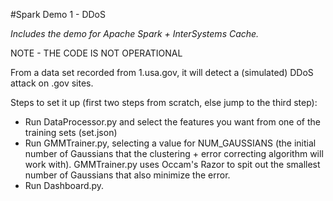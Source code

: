 #Spark Demo 1 - DDoS

*Includes the demo for Apache Spark + InterSystems Cache.*

NOTE - THE CODE IS NOT OPERATIONAL

From a data set recorded from 1.usa.gov, it will detect a (simulated) DDoS attack on .gov sites.

Steps to set it up (first two steps from scratch, else jump to the third step):
- Run DataProcessor.py and select the features you want from one of the training sets (set<somenumber>.json)
- Run GMMTrainer.py, selecting a value for NUM_GAUSSIANS (the initial number of Gaussians that the clustering + error correcting algorithm will work with). GMMTrainer.py uses Occam's Razor to spit out the smallest number of Gaussians that also minimize the error.
- Run Dashboard.py.
